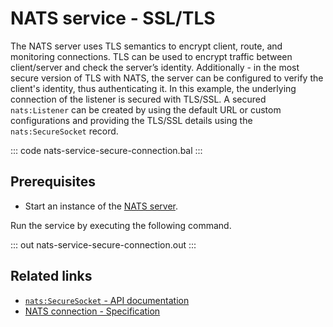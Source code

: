 # NATS service - SSL/TLS

The NATS server uses TLS semantics to encrypt client, route, and monitoring connections. TLS can be used to encrypt traffic between client/server and check the server’s identity. Additionally - in the most secure version of TLS with NATS, the server can be configured to verify the client's identity, thus authenticating it. In this example, the underlying connection of the listener is secured with TLS/SSL. A secured `nats:Listener` can be created by using the default URL or custom configurations and providing the TLS/SSL details using the `nats:SecureSocket` record.

::: code nats-service-secure-connection.bal :::

## Prerequisites
- Start an instance of the [NATS server](https://docs.nats.io/nats-concepts/what-is-nats/walkthrough_setup).

Run the service by executing the following command.

::: out nats-service-secure-connection.out :::

## Related links
- [`nats:SecureSocket` - API documentation](https://lib.ballerina.io/ballerinax/nats/latest/records/SecureSocket)
- [NATS connection - Specification](https://github.com/ballerina-platform/module-ballerinax-nats/blob/master/docs/spec/spec.md#2-connection)
